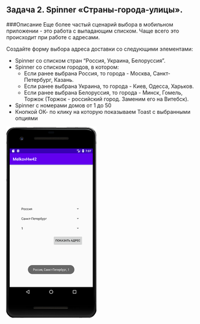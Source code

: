 ## Задача 2. Spinner «Страны-города-улицы».
###Описание
Еще более частый сценарий выбора в мобильном приложении - это работа с выпадающим списком. Чаще всего это происходит при работе с адресами.

Создайте форму выбора адреса доставки со следующими элементами:
- Spinner со списком стран “Россия, Украина, Белоруссия”.
- Spinner со списком городов, в котором:
    - Если ранее выбрана Россия, то города - Москва, Санкт-Петербург, Казань.
    - Если ранее выбрана Украина, то города - Киев, Одесса, Харьков.
    - Если ранее выбрана Белоруссия, то города - Минск, Гомель, Торжок (Торжок - российский город. Заменим его на Витебск).
- Spinner с номерами домов от 1 до 50
- Кнопкой ОК- по клику на которую показываем Toast с выбранными опциями

![](screen.png)
